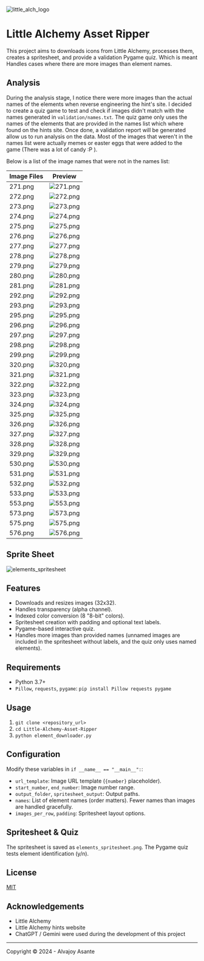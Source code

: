 ![little_alch_logo](doc/logo.png)
# Little Alchemy Asset Ripper

This project aims to downloads icons from Little Alchemy, processes them, creates a spritesheet, and provide a validation Pygame quiz. Which is meant Handles cases where there are more images than element names.

## Analysis

During the analysis stage, I notice there were more images than the actual names of the elements when reverse engineering the hint's site. I decided to create a quiz game to test and check if images didn't match with the names generated in `validation/names.txt`. The quiz game only uses the names of the elements that are provided in the names list which where found on the hints site. Once done, a validation report will be generated allow us to run analysis on the data. Most of the images that weren't in the names list were actually memes or easter eggs that were added to the game (There was a lot of candy :P ).

Below is a list of the image names that were not in the names list:

| Image Files | Preview |
|-------------|---------|
| 271.png     | ![271.png](doc/271.png) |
| 272.png     | ![272.png](doc/272.png) |
| 273.png     | ![273.png](doc/273.png) |
| 274.png     | ![274.png](doc/274.png) |
| 275.png     | ![275.png](doc/275.png) |
| 276.png     | ![276.png](doc/276.png) |
| 277.png     | ![277.png](doc/277.png) |
| 278.png     | ![278.png](doc/278.png) |
| 279.png     | ![279.png](doc/279.png) |
| 280.png     | ![280.png](doc/280.png) |
| 281.png     | ![281.png](doc/281.png) |
| 292.png     | ![292.png](doc/292.png) |
| 293.png     | ![293.png](doc/293.png) |
| 295.png     | ![295.png](doc/295.png) |
| 296.png     | ![296.png](doc/296.png) |
| 297.png     | ![297.png](doc/297.png) |
| 298.png     | ![298.png](doc/298.png) |
| 299.png     | ![299.png](doc/299.png) |
| 320.png     | ![320.png](doc/320.png) |
| 321.png     | ![321.png](doc/321.png) |
| 322.png     | ![322.png](doc/322.png) |
| 323.png     | ![323.png](doc/323.png) |
| 324.png     | ![324.png](doc/324.png) |
| 325.png     | ![325.png](doc/325.png) |
| 326.png     | ![326.png](doc/326.png) |
| 327.png     | ![327.png](doc/327.png) |
| 328.png     | ![328.png](doc/328.png) |
| 329.png     | ![329.png](doc/329.png) |
| 530.png     | ![530.png](doc/530.png) |
| 531.png     | ![531.png](doc/531.png) |
| 532.png     | ![532.png](doc/532.png) |
| 533.png     | ![533.png](doc/533.png) |
| 553.png     | ![553.png](doc/553.png) |
| 573.png     | ![573.png](doc/573.png) |
| 575.png     | ![575.png](doc/575.png) |
| 576.png     | ![576.png](doc/576.png) |


## Sprite Sheet
![elements_spritesheet](doc/elements_spritesheet.png)


## Features

*   Downloads and resizes images (32x32).
*   Handles transparency (alpha channel).
*   Indexed color conversion (8 "8-bit" colors).
*   Spritesheet creation with padding and optional text labels.
*   Pygame-based interactive quiz.
*   Handles more images than provided names (unnamed images are included in the spritesheet without labels, and the quiz only uses named elements).

## Requirements

*   Python 3.7+
*   `Pillow`, `requests`, `pygame`: `pip install Pillow requests pygame`

## Usage

1.  `git clone <repository_url>`
2.  `cd Little-Alchemy-Asset-Ripper`
3.  `python element_downloader.py`

## Configuration

Modify these variables in `if __name__ == "__main__":`:

*   `url_template`: Image URL template (`{number}` placeholder).
*   `start_number`, `end_number`: Image number range.
*   `output_folder`, `spritesheet_output`: Output paths.
*   `names`: List of element names (order matters). Fewer names than images are handled gracefully.
*   `images_per_row`, `padding`: Spritesheet layout options.

## Spritesheet & Quiz

The spritesheet is saved as `elements_spritesheet.png`. The Pygame quiz tests element identification (y/n).

## License

[MIT](/LICENSE)

## Acknowledgements

*   Little Alchemy
*   Little Alchemy hints website
*   ChatGPT / Gemini were used during the development of this project

---
Copyright © 2024 - Alvajoy Asante
